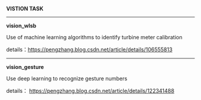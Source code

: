 
**VISTION TASK**

---
**vision_wlsb**

Use of machine learning algorithms to identify turbine meter calibration

details：https://pengzhang.blog.csdn.net/article/details/106555813

---
**vision_gesture**

Use deep learning to recognize gesture numbers

details： https://pengzhang.blog.csdn.net/article/details/122341488
